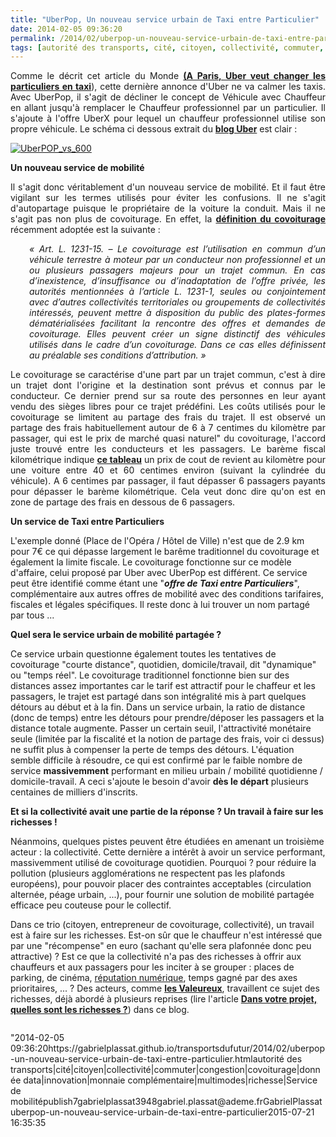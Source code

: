 ```yaml
---
title: "UberPop, Un nouveau service urbain de Taxi entre Particulier"
date: 2014-02-05 09:36:20
permalink: /2014/02/uberpop-un-nouveau-service-urbain-de-taxi-entre-particulier.html
tags: [autorité des transports, cité, citoyen, collectivité, commuter, congestion, covoiturage, donnée data, innovation, monnaie complémentaire, multimodes, richesse, Service de mobilité]
---
```


<p style="text-align: justify">Comme le décrit cet article du Monde <a href="http://www.lemonde.fr/economie/article/2014/02/04/a-paris-uber-veut-changer-les-particuliers-en-taxis_4359694_3234.html" target="_blank"><strong>(A Paris, Uber veut changer les particuliers en taxi</strong></a>), cette dernière annonce d'Uber ne va calmer les taxis. Avec UberPop, il s'agit de décliner le concept de Véhicule avec Chauffeur en allant jusqu'à remplacer le Chauffeur professionnel par un particulier. Il s'ajoute à l'offre UberX pour lequel un chauffeur professionnel utilise son propre véhicule. Le schéma ci dessous extrait du <a href="http://blog.uber.com/uberPOP-covoiturage-urbain" target="_blank"><strong>blog Uber</strong></a> est clair : </p> <p style="text-align: justify"><a class="asset-img-link" href="https://gabrielplassat.github.io/transportsdufutur/wp-content/uploads/sites/6/old/6a0120a66d2ad4970b01a3fcb4eab7970b-pi.png"><img alt="UberPOP_vs_600" class="asset  asset-image at-xid-6a0120a66d2ad4970b01a3fcb4eab7970b img-responsive" src="/wp-content/uploads/sites/6/old/6a0120a66d2ad4970b01a3fcb4eab7970b-500wi.png" style="margin-left: auto;margin-right: auto" title="UberPOP_vs_600" /></a></p> <p style="text-align: justify"><strong>Un nouveau service de mobilité</strong></p> <p style="text-align: justify">Il s'agit donc véritablement d'un nouveau service de mobilité. Et il faut être vigilant sur les termes utilisés pour éviter les confusions. Il ne s'agit d'autopartage puisque le propriétaire de la voiture la conduit. Mais il ne s'agit pas non plus de covoiturage. En effet, la <a href="http://www.feduco.org/le-senat-adopte-une-definition-legale-du-covoiturage/" target="_blank"><strong>définition du covoiturage</strong></a> récemment adoptée est la suivante :</p>  <!--more-->  <p style="text-align: justify;padding-left: 30px"><em>« Art. L. 1231-15. – Le covoiturage est l’utilisation en commun d’un véhicule terrestre à moteur par un conducteur non professionnel et un ou plusieurs passagers majeurs pour un trajet commun. En cas d’inexistence, d’insuffisance ou d’inadaptation de l’offre privée, les autorités mentionnées à l’article L. 1231-1, seules ou conjointement avec d’autres collectivités territoriales ou groupements de collectivités intéressés, peuvent mettre à disposition du public des plates-formes dématérialisées facilitant la rencontre des offres et demandes de covoiturage. Elles peuvent créer un signe distinctif des véhicules utilisés dans le cadre d’un covoiturage. Dans ce cas elles définissent au préalable ses conditions d’attribution. »</em></p> <p style="text-align: justify">Le covoiturage se caractérise d'une part par un trajet commun, c'est à dire un trajet dont l'origine et la destination sont prévus et connus par le conducteur. Ce dernier prend sur sa route des personnes en leur ayant vendu des sièges libres pour ce trajet prédéfini. Les coûts utilisés pour le covoiturage se limitent au partage des frais du trajet. Il est observé un partage des frais habituellement autour de 6 à 7 centimes du kilomètre par passager, qui est le prix de marché quasi naturel" du covoiturage, l'accord juste trouvé entre les conducteurs et les passagers. Le barème fiscal kilométrique indique <a href="https://gabrielplassat.github.io/transportsdufutur/wp-content/uploads/sites/6/2014/02/baremekm.pdf"" target=""_blank""><strong>ce tableau</strong></a> un prix de cout de revient au kilomètre pour une voiture entre 40 et 60 centimes environ (suivant la cylindrée du véhicule). A 6 centimes par passager, il faut dépasser 6 passagers payants pour dépasser le barème kilométrique. Cela veut donc dire qu'on est en zone de partage des frais en dessous de 6 passagers.</p> <p style=""text-align: justify""><strong>Un service de Taxi entre Particuliers</strong></p> <p style=""text-align: justify"">L'exemple donné (Place de l'Opéra / Hôtel de Ville) n'est que de 2.9 km pour 7€ ce qui dépasse largement le barême traditionnel du covoiturage et également la limite fiscale. Le covoiturage fonctionne sur ce modèle d'affaire, celui proposé par Uber avec UberPop est différent. Ce service peut être identifié comme étant une "<strong><em>offre de Taxi entre Particuliers</em></strong>", complémentaire aux autres offres de mobilité avec des conditions tarifaires, fiscales et légales spécifiques. Il reste donc à lui trouver un nom partagé par tous ...</p> <p style=""text-align: justify""><strong>Quel sera le service urbain de mobilité partagée ?</strong></p> <p style=""text-align: justify"">Ce service urbain questionne également toutes les tentatives de covoiturage "courte distance", quotidien, domicile/travail, dit "dynamique" ou "temps réel". Le covoiturage traditionnel fonctionne bien sur des distances assez importantes car le tarif est attractif pour le chaffeur et les passagers, le trajet est partagé dans son intégralité mis à part quelques détours au début et à la fin. Dans un service urbain, la ratio de distance (donc de temps) entre les détours pour prendre/déposer les passagers et la distance totale augmente. Passer un certain seuil, l'attractivité monétaire seule (limitée par la fiscalité et la notion de partage des frais, voir ci dessus) ne suffit plus à compenser la perte de temps des détours. L'équation semble difficile à résoudre, ce qui est confirmé par le faible nombre de service <strong>massivemment</strong> performant en milieu urbain / mobilité quotidienne / domicile-travail. A ceci s'ajoute le besoin d'avoir <strong>dès le départ</strong> plusieurs centaines de milliers d'inscrits.</p> <p style=""text-align: justify""><strong>Et si la collectivité avait une partie de la réponse ? Un travail à faire sur les richesses !</strong></p> <p style=""text-align: justify"">Néanmoins, quelques pistes peuvent être étudiées en amenant un troisième acteur : la collectivité. Cette dernière a intérêt à avoir un service performant, massivemment utilisé de covoiturage quotidien. Pourquoi ? pour réduire la pollution (plusieurs agglomérations ne respectent pas les plafonds européens), pour pouvoir placer des contraintes acceptables (circulation alternée, péage urbain, ...), pour fournir une solution de mobilité partagée efficace peu couteuse pour le collectif.</p> <p style=""text-align: justify"">Dans ce trio (citoyen, entrepreneur de covoiturage, collectivité), un travail est à faire sur les richesses. Est-on sûr que le chauffeur n'est intéressé que par une "récompense" en euro (sachant qu'elle sera plafonnée donc peu attractive) ? Est ce que la collectivité n'a pas des richesses à offrir aux chauffeurs et aux passagers pour les inciter à se grouper : places de parking, de cinéma, <a href="https://gabrielplassat.github.io/transportsdufutur/2013/04/votre-reputation-numerique-sera-votre-monnaie-et-la-base-de-votre-implication-altruiste.html"" target=""_blank"">réputation numérique</a>, temps gagné par des axes prioritaires, ... ? Des acteurs, comme <a href=""http://www.valeureux.org/blog/ressources/de-valeureux/6-formes-de-richesses/"" target=""_blank""><strong>les Valeureux</strong></a>, travaillent ce sujet des richesses, déjà abordé à plusieurs reprises (lire l'article <a href="https://gabrielplassat.github.io/transportsdufutur/2013/05/quelles-sont-vos-vraies-richesses-.html"" target=""_blank""><strong>Dans votre projet, quelles sont les richesses ?</strong></a>) dans ce blog.</p> <p style=""text-align: justify""><a class=""asset-img-link"" href="https://gabrielplassat.github.io/transportsdufutur/wp-content/uploads/sites/6/old/6a0120a66d2ad4970b01a511647f05970c-pi.png""><img alt=""6-formes-de-richesses-et-leurs-usages-V3.1"" class=""asset  asset-image at-xid-6a0120a66d2ad4970b01a511647f05970c img-responsive"" src=""/wp-content/uploads/sites/6/old/6a0120a66d2ad4970b01a511647f05970c-500wi.png"" style=""margin-left: automargin-right: auto"" title=""6-formes-de-richesses-et-leurs-usages-V3.1"" /></a></p>"2014-02-05 09:36:20https://gabrielplassat.github.io/transportsdufutur/2014/02/uberpop-un-nouveau-service-urbain-de-taxi-entre-particulier.htmlautorité des transports|cité|citoyen|collectivité|commuter|congestion|covoiturage|donnée data|innovation|monnaie complémentaire|multimodes|richesse|Service de mobilitépublish7gabrielplassat3948gabriel.plassat@ademe.frGabrielPlassatuberpop-un-nouveau-service-urbain-de-taxi-entre-particulier2015-07-21 16:35:35
